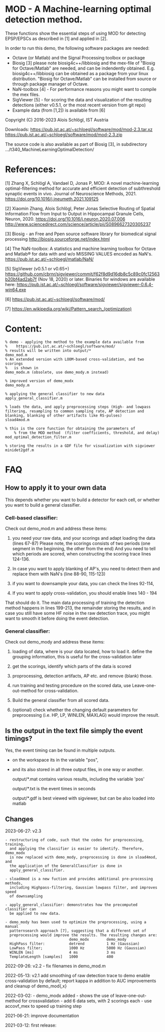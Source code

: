 # MOD - A Machine-learning optimal detection method.
These functions show the essential steps of using MOD for
detecting EPSP/EPSCs as described in [1] and applied in [2].

In order to run this demo, the following software packages are needed:


+ Octave (or Matlab) and the Signal Processing toolbox or package
+ Biosig [3]
please note biosig4c++/libbiosig and the mex-file of "Biosig for Octave/Matlab" are needed, and can be indendently obtained. E.g. biosig4c++/libbiosig can be obtained as a package from your linux distribution. "Biosig for Octave/Matlab" can be installed from source or through package manager of Octave.
+ NaN-toolbox [4] - For performance reasons you might want to compile the mex files.
+ SigViewer [5] - for scoring the data and visualization of the resulting detections
	(either v0.5.1, or the most recent version from git repo)
+ Example data (from [1,2]) is available from [6]

Copyright (C) 2016-2023 Alois Schlögl, IST Austria

Downloads:
    https://pub.ist.ac.at/~schloegl/software/mod/mod-2.3.tar.xz
    https://pub.ist.ac.at/~schloegl/software/mod/mod-2.3.zip

The source code is also available as part of Biosig [3], in subdirectory …/t340_MachineLearningOptimalDetection/


# References:
[1] Zhang X, Schlögl A, Vandael D, Jonas P, MOD: A novel machine-learning optimal-filtering method for accurate and efficient detection of subthreshold synaptic events in vivo. Journal of Neuroscience Methods, 2021.  https://doi.org/10.1016/j.jneumeth.2021.109125

[2] Xiaomin Zhang, Alois Schlögl, Peter Jonas
     Selective Routing of Spatial Information Flow from Input to Output in Hippocampal Granule Cells, Neuron, 2020. https://doi.org/10.1016/j.neuron.2020.07.006 http://www.sciencedirect.com/science/article/pii/S0896627320305237

[3] Biosig - an Free and Ppen source software library for biomedical signal processing
     http://biosig.sourceforge.net/index.html

[4] The NaN-toolbox: A statistics and machine learning toolbox for Octave and Matlab®
     for data with and w/o MISSING VALUES encoded as NaN's. https://pub.ist.ac.at/~schloegl/matlab/NaN/

[5] SigViewer (v0.5.1 or v0.65+)
       	https://github.com/cbrnr/sigviewer/commit/f62f8d9d16db8c5c89c0fc12563b20bf4ad2ab7f (Nov 18, 2020)
 	or later. Binaries for windows are available here:
	https://pub.ist.ac.at/~schloegl/software/sigviewer/sigviewer-0.6.4-win64.exe

[6] https://pub.ist.ac.at/~schloegl/software/mod/

[7] https://en.wikipedia.org/wiki/Pattern_search_(optimization)

# Content:

	% demo - applying the method to the example data available from
	%    https://pub.ist.ac.at/~schloegl/software/mod/
	% results will be written into output/*
	demo_mod.m
	% An extended version with LOOM-based cross-validation, and two scorings
	%   is shown in
	demo_modx.m (obsolete, use demo_mody.m instead)

	% improved version of demo_modx
	demo_mody.m

	% applying the general classifier to new data
	apply_general_classifier.m

    % loads the data, and apply preprocessing steps (High- and lowpass filtering, resampling to common sampling rate, AP detection and blanking, blanking of other artifacts like RS-pulses)
    sload4mod.m

	% this is the core function for obtaining the parameters of
        % from the MOD method  (filter coefficients, threshold, and delay)
	mod_optimal_detection_filter.m

	% storing the results in a GDF file for visualization with sigviewer
	minidet2gdf.m


# FAQ

## How to apply it to your own data

This depends whether you want to build a detector for each cell, or whether you want to build a general classifier.

### Cell-based classifier:
Check out demo_mod.m and address these items:

1) you need your raw data, and your scorings and adapt loading the data (lines 67-87)
Please note, the scorings consists of two periods (one segment in the beginning, the other from the end)
And you need to tell which periods are scored, when constructing the scoring trace
lines 124-136.

2) In case you want to apply blanking of AP's, you need to detect them and
replace them with NaN's (line 88-90, 115-123)

3) if you want to downsample your data, you can check the lines 92-114,

4) If you want to apply cross-validation, you should enable lines 140 - 194

That should do it. The main data processing of training the detection method happens in lines  199-213, the remainder storing the results,
and in case you still have some HF noise in the raw detection trace, you might want to smooth it before doing the event detection.

### General classifier:
Check out demo_mody and address these items:

1) loading of data, where is your data located, how to load it.
   define the grouping information, this is useful for the cross-validation later

2) get the scorings, identify which parts of the data is scored

3) proprocessing, detection artifacts, AP etc. and remove (blank) those.

4) run training and testing procedure on the scored data, use Leave-one-out-method for cross-validation.

5) Build the general classifier from all scored data.

6) (optional) check whether the changing default parameters for preprocessing
   (i.e. HP, LP, WINLEN, MAXLAG) would improve the result.


## Is the output in the text file simply the event timings?

Yes, the event timing can be found in multiple outputs.

- on the workspace its in the variable "pos",

- and its also stored in all three output files, in one way or another.

   output/*.mat    contains various results, including the variable 'pos'

   output/*.txt    is the event times in seconds

   output/*.gdf    is best viewed with sigviewer, but can be also loaded into matlab



## Changes
2023-06-27: v2.3

	- restructuring of code, such that the codes for preprocessing, training,
	  and applying the classifier is easier to identify. Therefore, demo_modx
	  is now replaced with demo_mody, preprocessing is done in sload4mod, and
	  the application of the GeneralClassifier is done in
	  apply_general_classifier.

	- sload4mod is a new fuction and provides additional pre-processing methods,
	  including Highpass-filtering, Gaussian lowpass filter, and improves speed
	  of downsampling

	- apply_general_classifier: demonstrates how the precomputed classifier can
	  be applied to new data.

	- demo_mody has been used to optimize the preprocessing, using a manual
	  patternsearch approach [7], suggesting that a different set of
	  preprocessing would improve the results. The resulting changes are:
                                 demo_modx        demo_mody
	  HighPass filter:           detrend          1 Hz (Gaussian)
	  LowPass filter;            1000 Hz          5000 Hz (Gaussian)
	  WINLEN [ms]                4 ms             3 ms
	  TemplateLength [samples]   1000             400


2022-09-26: v2.2
	- fix filenames in demo_mod.m

2022-05-13: v2.1
    add smoothing of raw detection trace to demo
    enable cross-validation by default; report kappa in addition to AUC
    improvements and cleanup of demo_mod{,x}

2022-03-02:
    - demo_modx added
    - shows the use of leave-one-out-method for crossvalidation
    - add 6 data sets, with 2 scorings each
    - use accovf_mex to speed up training step

2021-06-21:
    improve documentation

2021-03-12:
    first release:
